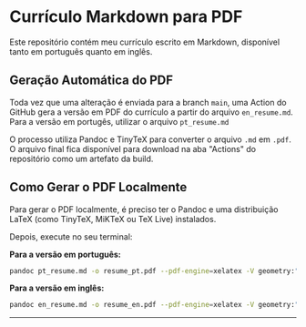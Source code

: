 # Currículo Markdown para PDF

Este repositório contém meu currículo escrito em Markdown, disponível tanto em português quanto em inglês.

## Geração Automática do PDF

Toda vez que uma alteração é enviada para a branch `main`, uma Action do GitHub gera a versão em PDF do currículo a partir do arquivo `en_resume.md`. Para a versão em portugês, utilizar o arquivo `pt_resume.md`

O processo utiliza Pandoc e TinyTeX para converter o arquivo `.md` em `.pdf`. O arquivo final fica disponível para download na aba "Actions" do repositório como um artefato da build.

## Como Gerar o PDF Localmente

Para gerar o PDF localmente, é preciso ter o Pandoc e uma distribuição LaTeX (como TinyTeX, MiKTeX ou TeX Live) instalados. 

Depois, execute no seu terminal:

**Para a versão em português:**

```bash
pandoc pt_resume.md -o resume_pt.pdf --pdf-engine=xelatex -V geometry:"top=2cm, bottom=2cm, left=2cm, right=2cm" -V mainfont="Arial"
```  

**Para a versão em inglês:**

```bash
pandoc en_resume.md -o resume_en.pdf --pdf-engine=xelatex -V geometry:"top=2cm, bottom=2cm, left=2cm, right=2cm" -V mainfont="Arial"
```
---
